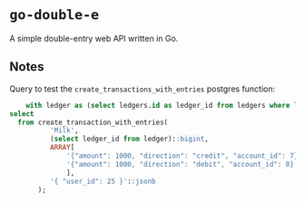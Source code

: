 # `go-double-e`

A simple double-entry web API written in Go.

## Notes

Query to test the `create_transactions_with_entries` postgres function:

```sql
    with ledger as (select ledgers.id as ledger_id from ledgers where ledgers.uuid = 'Oo44hlWDzz')
select
  from create_transaction_with_entries(
          'Milk',
          (select ledger_id from ledger)::bigint,
          ARRAY[
              '{"amount": 1000, "direction": "credit", "account_id": 7}'::jsonb,
              '{"amount": 1000, "direction": "debit", "account_id": 8}'::jsonb
              ],
          '{ "user_id": 25 }'::jsonb
       );
```